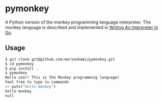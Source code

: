 # pymonkey

A Python version of the monkey programming language interpreter.
The monkey language is described and implemented in [Writing An Interpreter In Go](https://interpreterbook.com/).

## Usage
```bash
$ git clone git@github.com:morinokami/pymonkey.git
$ cd pymonkey
$ pip install .
$ pymonkey
Hello user! This is the Monkey programming language!
Feel free to type in commands
>> puts("hello monkey")
hello monkey
null
```
